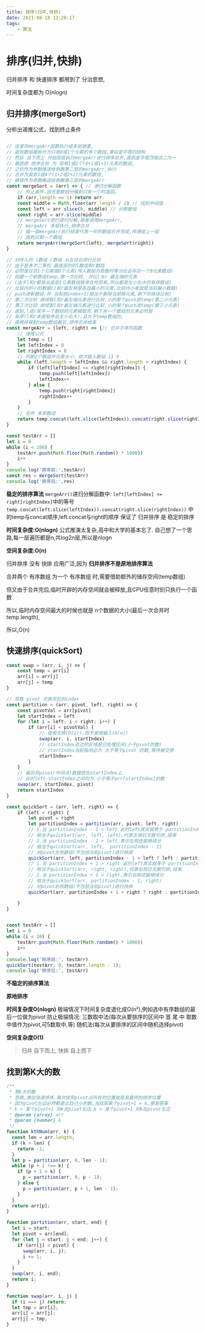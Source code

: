 ```yaml
---
title: 排序(归并,快排)
date: 2021-08-18 12:28:17
tags: 
    - 算法
---
```


# 排序(归并,快排)

归并排序 和 快速排序 都用到了 分治思想,

时间复杂度都为 O(nlogn)


## 归并排序(mergeSort)

分析出递推公式，找到终止条件
```js

// 这里将mergeArr函数执行成多层嵌套,
// 直到数组被拆分为只有0或1个元素的多个数组,类似金字塔的结构
// 然后 自下而上 开始层层执行mergeArr进行排序合并,直到金字塔顶端合二为一
// 最底层 排序合并 为 具有1或2个(0+1或1+1)元素的数组,
// 之后作为参数推送给倒数第二层的mergeArr,执行
// 合并为具有3或4个(1+2或2+2)元素的数组,
// 继续作为参数推送给倒数第三层的mergeArr
const mergeSort = (arr) => { // 递归分解函数
    // 终止条件:当任意数组分解到只有一个时返回。
    if (arr.length <= 1) return arr
    const middle = Math.floor(arr.length / 2) // 找到中间值
    const left = arr.slice(0, middle) // 分割数组
    const right = arr.slice(middle)
    // mergeSort进行递归分解,嵌套调用mergeArr,
    // mergeArr 多层执行,排序合并
    // 每一层mergeArr执行结束代表一半的数组合并完成,传递给上一层
    // 直到只剩一个数组
    return mergeArr(mergeSort(left), mergeSort(right))
}

// 对传入的 l数组 r数组 从左往右进行比较
// 由于是多次二等份 最底层的的l数组和r数组
// 必然是仅含1个元素或0个元素(传入数组为奇数时等分后会存在一个0元素数组)
// 创建一个新数组temp,第一次比较, 对比l与r 最左端的元素
// (由于l和r都是从底层1元素数组排序合并而来,所以都是左小右大的有序数组)
// 比较内的小的数据(l和r最左侧是各自最小的元素,比较内小者就是当前最小数据)
// push进新数组,并 当前侧index+1(相当于删除当前侧元素,剩下的继续比较)
// 第二次比较 继续取l和r最左端元素进行比较,小的那个push进temp(第二小元素)
// 第三次比较 继续取l和r最左端元素进行比较,小的那个push进temp(第三小元素)
// 直到,l或r其中一个数组的元素被取完,剩下另一个数组的元素必然是
// 有序(l和r本就有序且左小右大),且大于temp数组的,
// 直接拼接到temp数组最后,排序合并结束
const mergeArr = (left, right) => {// 合并子序列函数
    // 递推公式
    let temp = []
    let leftIndex = 0
    let rightIndex = 0
    // 判断2个数组中元素大小，依次插入数组 11 9
    while (left.length > leftIndex && right.length > rightIndex) {
        if (left[leftIndex] <= right[rightIndex]) {
            temp.push(left[leftIndex])
            leftIndex++
        } else {
            temp.push(right[rightIndex])
            rightIndex++
        }
    }
    // 合并 多余数组
    return temp.concat(left.slice(leftIndex)).concat(right.slice(rightIndex))
}

const testArr = []
let i = 0
while (i < 100) {
    testArr.push(Math.floor(Math.random() * 1000))
    i++
}
console.log('排序前:',testArr)
const res = mergeSort(testArr)
console.log('排序后:',res)
```

__稳定的排序算法__
`mergeArr()`递归分解函数中:
`left[leftIndex] <= right[rightIndex]`中的等号
`temp.concat(left.slice(leftIndex)).concat(right.slice(rightIndex))`
中的temp与concat顺序,left.concat与right的顺序
保证了 归并排序 是 稳定的排序

__时间复杂度:O(nlogn)__
公式推演太复杂,高中和大学的基本忘了.
自己想了一个思路,每一层遍历都是n,共log2n层,所以是nlogn

__空间复杂度:O(n)__

归并排序 没有 快排 应用广泛,因为 __归并排序不是原地排序算法__

合并两个 有序数组 为一个 有序数组 时,需要借助额外的储存空间(temp数组)

但又由于合并完后,临时开辟的内存空间就会被释放,且CPU任意时刻只执行一个函数

所以,临时内存空间最大的时候也就是 n个数据的大小(最后一次合并时temp.length),

所以,O(n)

## 快速排序(quickSort)


```js
const swap = (arr, i, j) => {
    const temp = arr[i]
    arr[i] = arr[j]
    arr[j] = temp
}

// 获取 pivot 交换完后的index
const partition = (arr, pivot, left, right) => {
    const pivotVal = arr[pivot]
    let startIndex = left
    for (let i = left; i < right; i++) {
        if (arr[i] < pivotVal) {
            // 使用交换(O(1)),而不使用插入(O(n))
            swap(arr, i, startIndex)
            // startIndex走过的区域是已处理区间(小于pivot的数)
            // startIndex当前指向必为 大于等于pivot 的数,等待被交换
            startIndex++
        }
    }
    // 最后将pivot(中间点)数据放在startIndex上,
    // 此时left-startIndex之间均为 小于等于arr[startIndex]的数
    swap(arr, startIndex, pivot)
    return startIndex
}

const quickSort = (arr, left, right) => {
    if (left < right) {
        let pivot = right
        let partitionIndex = partition(arr, pivot, left, right)
        // 1.当 partitionIndex - 1 < left 此时left其实就等于 partitionIndex
        // 相当于quickSort(arr, left, left),代表左侧已无数可排,结束
        // 2.当 partitionIndex - 1 > left,表示左侧还能继续分
        // 相当于quickSort(arr, left,  partitionIndex - 1)
        // 对pivot左侧数组(不包括当前pivot)进行快排
        quickSort(arr, left, partitionIndex - 1 < left ? left : partitionIndex - 1)
        // 1.当 partitionIndex + 1 > right 此时left其实就等于 partitionIndex
        // 相当于quickSort(arr, right, right),代表右侧已无数可排,结束
        // 2.当 partitionIndex + 1 > right,表示右侧还能继续分
        // 相当于quickSort(arr, partitionIndex - 1, right)
        // 对pivot右侧数组(不包括当前pivot)进行快排
        quickSort(arr, partitionIndex + 1 > right ? right : partitionIndex + 1, right)

    }
}


const testArr = []
let i = 0
while (i < 10) {
    testArr.push(Math.floor(Math.random() * 1000))
    i++
}
console.log('排序前:', testArr)
quickSort(testArr, 0, testArr.length - 1);
console.log('排序后:', testArr)
```

__不稳定的排序算法__

__原地排序__

__时间复杂度O(nlogn)__
极端情况下时间复杂度退化成O(n²),例如选中有序数组的最后一位做为pivot
防止极端情况: 
三数取中法(每次从要排序的区间中 首 尾 中 取数 中值作为pivot,可5数取中,等)
随机法(每次从要排序的区间中随机选择pivot)

__空间复杂度O(1)__

> 归并 自下而上, 快排 自上而下

## 找到第K大的数

```js
/**
 * 第k大的数
 * 思路,类似快速排序,每次排完pivot点所在的位置就是其最终的排序位置
 * 因为pivot左边必然都是比自己小的数,当找到某个pivot+1 = k,便是答案
 * k > 某个pivot+1 则k在pivot右边,k < 某个pivot+1 则k在pivot左边
 * @param {array} arr 
 * @param {number} k  
 */
function kthNum(arr, k) {
  const len = arr.length;
  if (k > len) {
    return -1;
  }
  let p = partition(arr, 0, len - 1);
  while (p + 1 !== k) {
    if (p + 1 > k) {
      p = partition(arr, 0, p - 1);
    } else {
      p = partition(arr, p + 1, len - 1);
    }
  }
  return arr[p];
}

function partition(arr, start, end) {
  let i = start;
  let pivot = arr[end];
  for (let j = start; j < end; j++) {
    if (arr[j] < pivot) {
      swap(arr, i, j);
      i += 1;
    }
  }
  swap(arr, i, end);
  return i;
}

function swap(arr, i, j) {
  if (i === j) return;
  let tmp = arr[i];
  arr[i] = arr[j];
  arr[j] = tmp;
}
```
